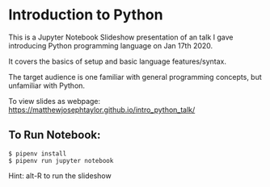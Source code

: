 # Introduction to Python

This is a Jupyter Notebook Slideshow presentation of an talk I gave introducing Python programming language on Jan 17th 2020.

It covers the basics of setup and basic language features/syntax.

The target audience is one familiar with general programming concepts, but unfamiliar with Python.

To view slides as webpage: https://matthewjosephtaylor.github.io/intro_python_talk/


## To Run Notebook:

```
$ pipenv install
$ pipenv run jupyter notebook
```

Hint: alt-R to run the slideshow

